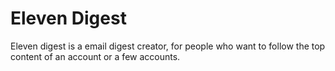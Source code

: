 # Eleven Digest
Eleven digest is a email digest creator, for people who want to follow the top content of an account or a few accounts.
